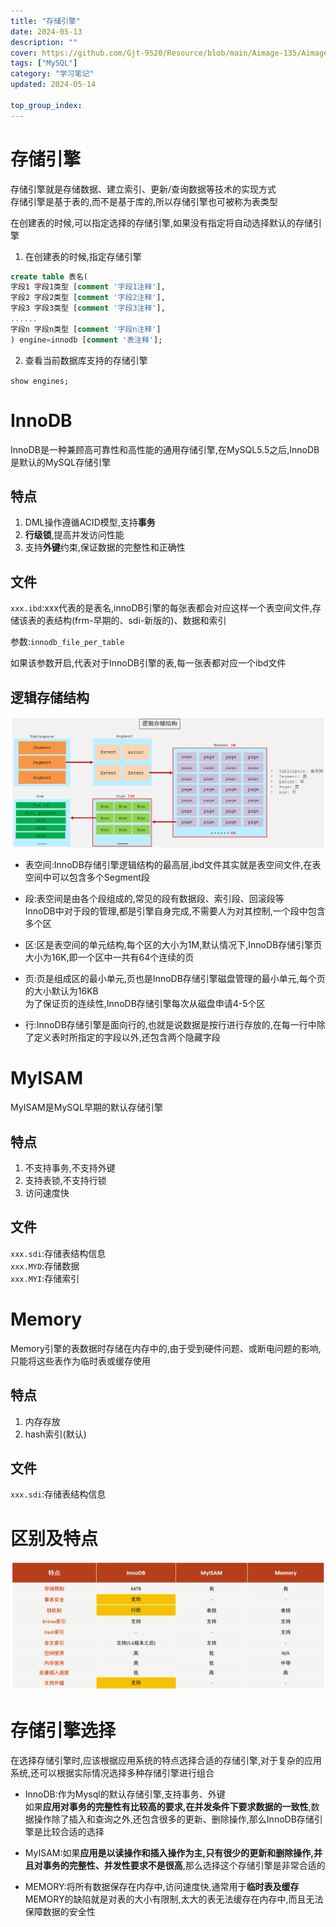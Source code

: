 ```yaml
---
title: "存储引擎"
date: 2024-05-13
description: ""
cover: https://github.com/Gjt-9520/Resource/blob/main/Aimage-135/Aimage15.jpg?raw=true
tags: ["MySQL"]
category: "学习笔记"
updated: 2024-05-14
 
top_group_index: 
---
```


# 存储引擎

存储引擎就是存储数据、建立索引、更新/查询数据等技术的实现方式                     
存储引擎是基于表的,而不是基于库的,所以存储引擎也可被称为表类型         

在创建表的时候,可以指定选择的存储引擎,如果没有指定将自动选择默认的存储引擎

1. 在创建表的时候,指定存储引擎

```sql
create table 表名(
字段1 字段1类型 [comment '字段1注释'],
字段2 字段2类型 [comment '字段2注释'],
字段3 字段3类型 [comment '字段3注释'],
......
字段n 字段n类型 [comment '字段n注释'] 
) engine=innodb [comment '表注释'];
```

2. 查看当前数据库支持的存储引擎

`show engines;`

# InnoDB

InnoDB是一种兼顾高可靠性和高性能的通用存储引擎,在MySQL5.5之后,InnoDB是默认的MySQL存储引擎

## 特点

1. DML操作遵循ACID模型,支持**事务**
2. **行级锁**,提高并发访问性能
3. 支持**外键**约束,保证数据的完整性和正确性

## 文件

`xxx.ibd`:xxx代表的是表名,innoDB引擎的每张表都会对应这样一个表空间文件,存储该表的表结构(frm-早期的、sdi-新版的)、数据和索引            

参数:`innodb_file_per_table`          

如果该参数开启,代表对于InnoDB引擎的表,每一张表都对应一个ibd文件            

## 逻辑存储结构

![InnoDB逻辑存储结构](../images/InnoDB逻辑存储结构.png)

- 表空间:InnoDB存储引擎逻辑结构的最高层,ibd文件其实就是表空间文件,在表空间中可以包含多个Segment段

- 段:表空间是由各个段组成的,常见的段有数据段、索引段、回滚段等                 
InnoDB中对于段的管理,都是引擎自身完成,不需要人为对其控制,一个段中包含多个区

- 区:区是表空间的单元结构,每个区的大小为1M,默认情况下,InnoDB存储引擎页大小为16K,即一个区中一共有64个连续的页

- 页:页是组成区的最小单元,页也是InnoDB存储引擎磁盘管理的最小单元,每个页的大小默认为16KB                    
为了保证页的连续性,InnoDB存储引擎每次从磁盘申请4-5个区                  

- 行:InnoDB存储引擎是面向行的,也就是说数据是按行进行存放的,在每一行中除了定义表时所指定的字段以外,还包含两个隐藏字段

# MyISAM

MyISAM是MySQL早期的默认存储引擎

## 特点

1. 不支持事务,不支持外键
2. 支持表锁,不支持行锁
3. 访问速度快

## 文件

`xxx.sdi`:存储表结构信息              
`xxx.MYD`:存储数据              
`xxx.MYI`:存储索引            

# Memory

Memory引擎的表数据时存储在内存中的,由于受到硬件问题、或断电问题的影响,只能将这些表作为临时表或缓存使用

## 特点

1. 内存存放
2. hash索引(默认)

## 文件

`xxx.sdi`:存储表结构信息

# 区别及特点

![存储引擎区别及特点](../images/存储引擎区别及特点.png)

# 存储引擎选择

在选择存储引擎时,应该根据应用系统的特点选择合适的存储引擎,对于复杂的应用系统,还可以根据实际情况选择多种存储引擎进行组合               

- InnoDB:作为Mysql的默认存储引擎,支持事务、外键               
如果**应用对事务的完整性有比较高的要求,在并发条件下要求数据的一致性**,数据操作除了插入和查询之外,还包含很多的更新、删除操作,那么InnoDB存储引擎是比较合适的选择

- MyISAM:如果**应用是以读操作和插入操作为主,只有很少的更新和删除操作,并且对事务的完整性、并发性要求不是很高**,那么选择这个存储引擎是非常合适的

- MEMORY:将所有数据保存在内存中,访问速度快,通常用于**临时表及缓存**                            
MEMORY的缺陷就是对表的大小有限制,太大的表无法缓存在内存中,而且无法保障数据的安全性